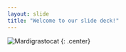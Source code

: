 ```yaml
---
layout: slide
title: "Welcome to our slide deck!"
---
```



![Mardigrastocat](https://octodex.github.com/images/Mardigrastocat.png)
{: .center}
